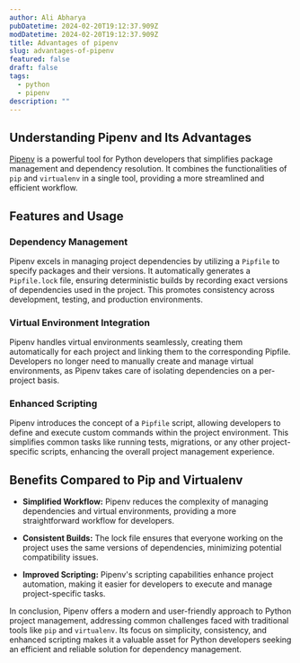 ```yaml
---
author: Ali Abharya
pubDatetime: 2024-02-20T19:12:37.909Z
modDatetime: 2024-02-20T19:12:37.909Z
title: Advantages of pipenv
slug: advantages-of-pipenv
featured: false
draft: false
tags:
  - python
  - pipenv
description: ""
---
```


## Understanding Pipenv and Its Advantages

[Pipenv](https://pipenv.pypa.io/) is a powerful tool for Python developers that simplifies package management and dependency resolution. It combines the functionalities of `pip` and `virtualenv` in a single tool, providing a more streamlined and efficient workflow.

## Features and Usage

### Dependency Management

Pipenv excels in managing project dependencies by utilizing a `Pipfile` to specify packages and their versions. It automatically generates a `Pipfile.lock` file, ensuring deterministic builds by recording exact versions of dependencies used in the project. This promotes consistency across development, testing, and production environments.

### Virtual Environment Integration

Pipenv handles virtual environments seamlessly, creating them automatically for each project and linking them to the corresponding Pipfile. Developers no longer need to manually create and manage virtual environments, as Pipenv takes care of isolating dependencies on a per-project basis.

### Enhanced Scripting

Pipenv introduces the concept of a `Pipfile` script, allowing developers to define and execute custom commands within the project environment. This simplifies common tasks like running tests, migrations, or any other project-specific scripts, enhancing the overall project management experience.

## Benefits Compared to Pip and Virtualenv

- **Simplified Workflow:** Pipenv reduces the complexity of managing dependencies and virtual environments, providing a more straightforward workflow for developers.

- **Consistent Builds:** The lock file ensures that everyone working on the project uses the same versions of dependencies, minimizing potential compatibility issues.

- **Improved Scripting:** Pipenv's scripting capabilities enhance project automation, making it easier for developers to execute and manage project-specific tasks.

In conclusion, Pipenv offers a modern and user-friendly approach to Python project management, addressing common challenges faced with traditional tools like `pip` and `virtualenv`. Its focus on simplicity, consistency, and enhanced scripting makes it a valuable asset for Python developers seeking an efficient and reliable solution for dependency management.
